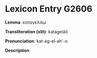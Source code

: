 # Lexicon Entry G2606

**Lemma**: καταγελάω

**Transliteration (xlit)**: katageláō

**Pronunciation**: kat-ag-el-ah'-o

**Description**:

